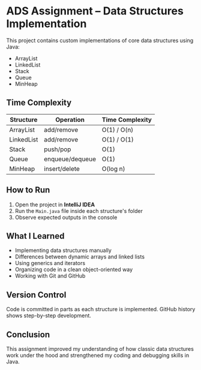 # ADS Assignment – Data Structures Implementation

This project contains custom implementations of core data structures using Java:
- ArrayList
- LinkedList
- Stack
- Queue
- MinHeap

## Time Complexity

| Structure      | Operation         | Time Complexity |
|----------------|------------------|-----------------|
| ArrayList      | add/remove        | O(1) / O(n)     |
| LinkedList     | add/remove        | O(1) / O(1)     |
| Stack          | push/pop          | O(1)            |
| Queue          | enqueue/dequeue   | O(1)            |
| MinHeap        | insert/delete     | O(log n)        |

## How to Run
1. Open the project in **IntelliJ IDEA**
2. Run the `Main.java` file inside each structure's folder
3. Observe expected outputs in the console

## What I Learned
- Implementing data structures manually
- Differences between dynamic arrays and linked lists
- Using generics and iterators
- Organizing code in a clean object-oriented way
- Working with Git and GitHub

## Version Control
Code is committed in parts as each structure is implemented. GitHub history shows step-by-step development.

## Conclusion
This assignment improved my understanding of how classic data structures work under the hood and strengthened my coding and debugging skills in Java.
